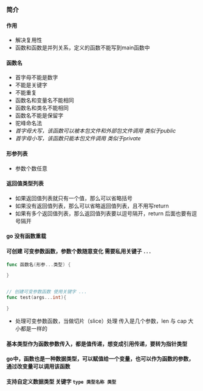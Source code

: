 ### 简介


#### 作用
- 解决复用性
- 函数和函数是并列关系，定义的函数不能写到main函数中




#### 函数名
- 首字母不能是数字
- 不能是关键字
- 不能重复
- 函数名和变量名不能相同
- 函数名和类名不能相同
- 函数名不能是保留字
- 驼峰命名法
- *首字母大写，该函数可以被本包文件和外部包文件调用  类似于public*
- *首字母小写，该函数只能本包文件调用  类似于private*



#### 形参列表
- 参数个数任意


#### 返回值类型列表
- 如果返回值列表就只有一个值，那么可以省略括号
- 如果没有返回值列表，那么可以省略返回值列表，且不用写return
- 如果有多个返回值列表，那么返回值列表要以逗号隔开，return 后面也要有逗号隔开




#### go 没有函数重载

#### 可创建 可变参数函数，参数个数随意变化 需要私用关键子 `...`  

```go
func 函数名(形参...类型) {

}
```

```go

// 创建可变参数函数 使用关键字 ...
func test(args...int){

}
```

- 处理可变参数函数，当做切片（slice）处理  传入是几个参数，len 与 cap 大小都是一样的


#### 基本类型作为函数参数传入，都是值传递，想变成引用传递，要转为指针类型


#### go中，函数也是一种数据类型，可以赋值给一个变量，也可以作为函数的参数，通过改变量可以调用该函数


#### 支持自定义数据类型 关键字 `type 类型名称 类型` 